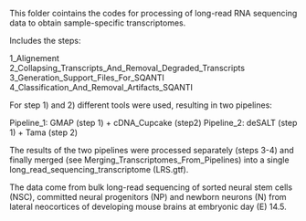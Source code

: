 This folder cointains the codes for processing of long-read RNA sequencing data to obtain sample-specific transcriptomes. 

Includes the steps: 

1_Alignement  
2_Collapsing_Transcripts_And_Removal_Degraded_Transcripts  
3_Generation_Support_Files_For_SQANTI  
4_Classification_And_Removal_Artifacts_SQANTI  

For step 1) and 2) different tools were used, resulting in two pipelines:  

Pipeline_1: GMAP (step 1) + cDNA_Cupcake (step2) 
Pipeline_2: deSALT (step 1) + Tama (step 2)  

The results of the two pipelines were processed separately (steps 3-4) and finally merged (see Merging_Transcriptomes_From_Pipelines) into a single long_read_sequencing_transcriptome (LRS.gtf).

The data come from bulk long-read sequencing of sorted neural stem cells (NSC), committed neural progenitors (NP) and newborn neurons (N) from lateral neocortices of developing mouse brains at embryonic day (E) 14.5.

